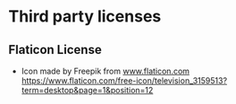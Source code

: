 # Third party licenses

## Flaticon License

* Icon made by Freepik from www.flaticon.com  
  https://www.flaticon.com/free-icon/television_3159513?term=desktop&page=1&position=12

